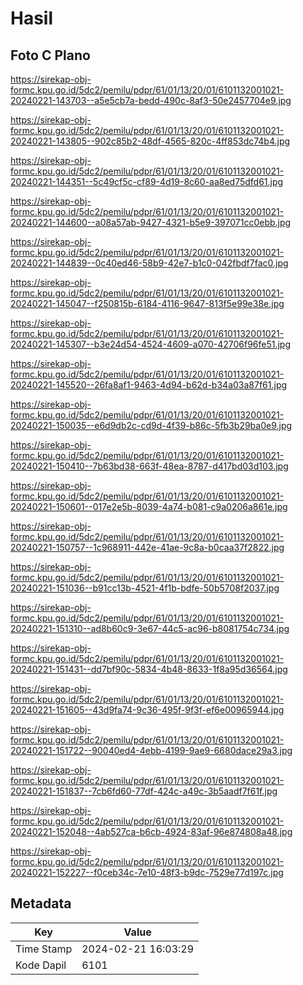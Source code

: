 # Hasil

## Foto C Plano

https://sirekap-obj-formc.kpu.go.id/5dc2/pemilu/pdpr/61/01/13/20/01/6101132001021-20240221-143703--a5e5cb7a-bedd-490c-8af3-50e2457704e9.jpg

https://sirekap-obj-formc.kpu.go.id/5dc2/pemilu/pdpr/61/01/13/20/01/6101132001021-20240221-143805--902c85b2-48df-4565-820c-4ff853dc74b4.jpg

https://sirekap-obj-formc.kpu.go.id/5dc2/pemilu/pdpr/61/01/13/20/01/6101132001021-20240221-144351--5c49cf5c-cf89-4d19-8c60-aa8ed75dfd61.jpg

https://sirekap-obj-formc.kpu.go.id/5dc2/pemilu/pdpr/61/01/13/20/01/6101132001021-20240221-144600--a08a57ab-9427-4321-b5e9-397071cc0ebb.jpg

https://sirekap-obj-formc.kpu.go.id/5dc2/pemilu/pdpr/61/01/13/20/01/6101132001021-20240221-144839--0c40ed46-58b9-42e7-b1c0-042fbdf7fac0.jpg

https://sirekap-obj-formc.kpu.go.id/5dc2/pemilu/pdpr/61/01/13/20/01/6101132001021-20240221-145047--f250815b-6184-4116-9647-813f5e99e38e.jpg

https://sirekap-obj-formc.kpu.go.id/5dc2/pemilu/pdpr/61/01/13/20/01/6101132001021-20240221-145307--b3e24d54-4524-4609-a070-42706f96fe51.jpg

https://sirekap-obj-formc.kpu.go.id/5dc2/pemilu/pdpr/61/01/13/20/01/6101132001021-20240221-145520--26fa8af1-9463-4d94-b62d-b34a03a87f61.jpg

https://sirekap-obj-formc.kpu.go.id/5dc2/pemilu/pdpr/61/01/13/20/01/6101132001021-20240221-150035--e6d9db2c-cd9d-4f39-b86c-5fb3b29ba0e9.jpg

https://sirekap-obj-formc.kpu.go.id/5dc2/pemilu/pdpr/61/01/13/20/01/6101132001021-20240221-150410--7b63bd38-663f-48ea-8787-d417bd03d103.jpg

https://sirekap-obj-formc.kpu.go.id/5dc2/pemilu/pdpr/61/01/13/20/01/6101132001021-20240221-150601--017e2e5b-8039-4a74-b081-c9a0206a861e.jpg

https://sirekap-obj-formc.kpu.go.id/5dc2/pemilu/pdpr/61/01/13/20/01/6101132001021-20240221-150757--1c968911-442e-41ae-9c8a-b0caa37f2822.jpg

https://sirekap-obj-formc.kpu.go.id/5dc2/pemilu/pdpr/61/01/13/20/01/6101132001021-20240221-151036--b91cc13b-4521-4f1b-bdfe-50b5708f2037.jpg

https://sirekap-obj-formc.kpu.go.id/5dc2/pemilu/pdpr/61/01/13/20/01/6101132001021-20240221-151310--ad8b60c9-3e67-44c5-ac96-b8081754c734.jpg

https://sirekap-obj-formc.kpu.go.id/5dc2/pemilu/pdpr/61/01/13/20/01/6101132001021-20240221-151431--dd7bf90c-5834-4b48-8633-1f8a95d36564.jpg

https://sirekap-obj-formc.kpu.go.id/5dc2/pemilu/pdpr/61/01/13/20/01/6101132001021-20240221-151605--43d9fa74-9c36-495f-9f3f-ef6e00965944.jpg

https://sirekap-obj-formc.kpu.go.id/5dc2/pemilu/pdpr/61/01/13/20/01/6101132001021-20240221-151722--90040ed4-4ebb-4199-9ae9-6680dace29a3.jpg

https://sirekap-obj-formc.kpu.go.id/5dc2/pemilu/pdpr/61/01/13/20/01/6101132001021-20240221-151837--7cb6fd60-77df-424c-a49c-3b5aadf7f61f.jpg

https://sirekap-obj-formc.kpu.go.id/5dc2/pemilu/pdpr/61/01/13/20/01/6101132001021-20240221-152048--4ab527ca-b6cb-4924-83af-96e874808a48.jpg

https://sirekap-obj-formc.kpu.go.id/5dc2/pemilu/pdpr/61/01/13/20/01/6101132001021-20240221-152227--f0ceb34c-7e10-48f3-b9dc-7529e77d197c.jpg


## Metadata

| Key        | Value               |
| ---------- | ------------------- |
| Time Stamp | 2024-02-21 16:03:29 |
| Kode Dapil | 6101                |



